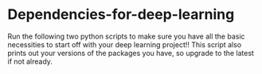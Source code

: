 # Dependencies-for-deep-learning
Run the following two python scripts to make sure you have all the basic
necessities to start off with your deep learning project!!
This script also prints out your versions of the packages you have, so upgrade to the latest if not already.

